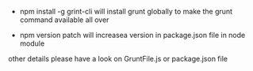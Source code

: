 * npm install -g grint-cli 
 will install grunt globally to make the grunt command available all over

* npm version patch
will increasea version in package.json file in node module

other details please have a look on GruntFile.js or package.json file


